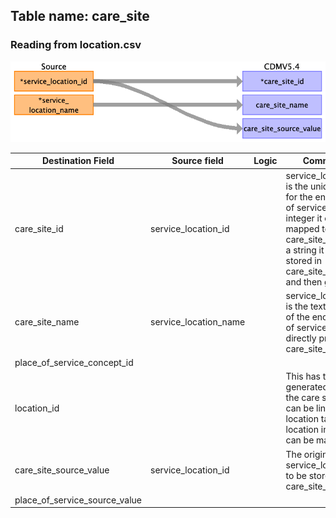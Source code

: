 ## Table name: care_site

### Reading from location.csv

![](md_files/image4.png)

| Destination Field | Source field | Logic | Comment field |
| --- | --- | --- | --- |
| care_site_id | service_location_id |  | service_location_id is is the unique identifier for the encounter place of service. If it is an integer it can be mapped to the care_site_id directly. If a string it has to be stored in care_site_source_value and then generated.<br> |
| care_site_name | service_location_name |  | service_location_name is the text description of the encounter place of service. This will directly provide the care_site_name.<br> |
| place_of_service_concept_id |  |  |  |
| location_id |  |  | This has to be auto generated for each of the care sites so that it can be linked to the location table and the location information can be mapped there. |
| care_site_source_value | service_location_id |  | The original service_location_id has to be stored in the care_site_source_value.<br> |
| place_of_service_source_value |  |  |  |

